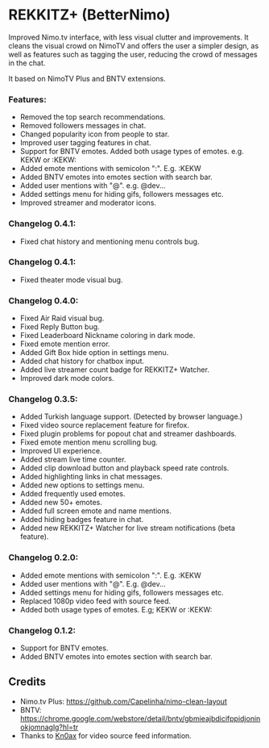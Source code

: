 # REKKITZ+ (BetterNimo)

Improved Nimo.tv interface, with less visual clutter and improvements.
It cleans the visual crowd on NimoTV and offers the user a simpler design, as well as features such as tagging the user, reducing the crowd of messages in the chat.

It based on NimoTV Plus and BNTV extensions.

### Features:
- Removed the top search recommendations.
- Removed followers messages in chat.
- Changed popularity icon from people to star.
- Improved user tagging features in chat.
- Support for BNTV emotes. Added both usage types of emotes. e.g. KEKW or :KEKW: 
- Added emote mentions with semicolon ":". E.g. :KEKW
- Added BNTV emotes into emotes section with search bar.
- Added user mentions with "@". e.g. @dev...
- Added settings menu for hiding gifs, followers messages etc.
- Improved streamer and moderator icons.

### Changelog 0.4.1:
- Fixed chat history and mentioning menu controls bug.

### Changelog 0.4.1:
- Fixed theater mode visual bug.

### Changelog 0.4.0:
- Fixed Air Raid visual bug.
- Fixed Reply Button bug.
- Fixed Leaderboard Nickname coloring in dark mode.
- Fixed emote mention error.
- Added Gift Box hide option in settings menu.
- Added chat history for chatbox input.
- Added live streamer count badge for REKKITZ+ Watcher.
- Improved dark mode colors.

### Changelog 0.3.5:
- Added Turkish language support. (Detected by browser language.)
- Fixed video source replacement feature for firefox.
- Fixed plugin problems for popout chat and streamer dashboards.
- Fixed emote mention menu scrolling bug.
- Improved UI experience.
- Added stream live time counter.
- Added clip download button and playback speed rate controls.
- Added highlighting links in chat messages.
- Added new options to settings menu.
- Added frequently used emotes.
- Added new 50+ emotes.
- Added full screen emote and name mentions.
- Added hiding badges feature in chat.
- Added new REKKITZ+ Watcher for live stream notifications (beta feature).

### Changelog 0.2.0:
- Added emote mentions with semicolon ":". E.g. :KEKW
- Added user mentions with "@". E.g. @dev...
- Added settings menu for hiding gifs, followers messages etc.
- Replaced 1080p video feed with source feed. 
- Added both usage types of emotes. E.g; KEKW or :KEKW:

### Changelog 0.1.2:
- Support for BNTV emotes.
- Added BNTV emotes into emotes section with search bar.

## Credits
- Nimo.tv Plus: https://github.com/Capelinha/nimo-clean-layout
- BNTV: https://chrome.google.com/webstore/detail/bntv/gbmieajbdicifppidjoninokjomnaglg?hl=tr
- Thanks to [Kn0ax](https://github.com/Kn0ax) for video source feed information.
